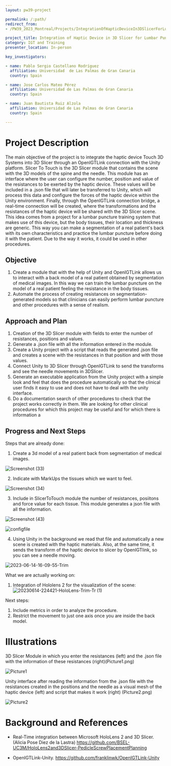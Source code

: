 ```yaml
---
layout: pw39-project

permalink: /:path/
redirect_from:
- /PW39_2023_Montreal/Projects/IntegrationOfHapticDeviceIn3DSlicerForLumbarPuncture/README.html

project_title: Integration of Haptic Device in 3D Slicer for Lumbar Puncture
category: IGT and Training
presenter_location: In-person

key_investigators:

- name: Pablo Sergio Castellano Rodríguez
  affiliation: Universidad  de Las Palmas de Gran Canaria
  country: Spain

- name: Jose Carlos Mateo Pérez
  affiliation: Universidad de Las Palmas de Gran Canaria
  country: Spain

- name: Juan Bautista Ruiz Alzola
  affiliation: Universidad de Las Palmas de Gran Canaria
  country: Spain

---
```


# Project Description

<!-- Add a short paragraph describing the project. -->

The main objective of the project is to integrate the haptic device Touch 3D Systems into 3D Slicer through an OpenIGTLink connection with the Unity platform. Slicer To Touch is the 3D Slicer module that contains the scene with the 3D models of the spine and the needle. This module has an interface where the user can configure the number, position and value of the resistances to be exerted by the haptic device. These values will be included in a .json file that will later be transferred to Unity, which will process this data and configure the forces of the haptic device within the Unity environment. Finally, through the OpenIGTLink connection bridge, a real-time connection will be created, where the transformations and the resistances of the haptic device will be shared with the 3D Slicer scene. This idea comes from a project for a lumbar puncture training system that makes use of this device, but the body tissues, their location and thickness are generic. This way you can make a segmentation of a real patient's back with its own characteristics and practice the lumbar puncture before doing it with the patient. Due to the way it works, it could be used in other procedures.

## Objective

<!-- Describe here WHAT you would like to achieve (what you will have as end result). -->

1.  Create a module that with the help of Unity and OpenIGTLink allows us to interact with a back model of a real patient obtained by segmentation of medical images. In this way we can train the lumbar puncture on the model of a real patient feeling the resistance in the body tissues.
2.  Automate the process of creating resistances on segmentation-generated models so that clinicians can easily perform lumbar puncture and other procedures with a sense of realism.

## Approach and Plan

<!-- Describe here HOW you would like to achieve the objectives stated above. -->

1.  Creation of the 3D Slicer module with fields to enter the number of resistances, positions and values.
2.  Generate a .json file with all the information entered in the module.
3.  Create a Unity project with a script that reads the generated .json file and creates a scene with the resistances in that position and with those values.
4.  Connect Unity to 3D Slicer through OpenIGTLink to send the transforms and see the needle movements in 3DSlicer.
5.  Generate an executable application from the Unity project with a simple look and feel that does the procedure automatically so that the clinical user finds it easy to use and does not have to deal with the unity interface.
6.  Do a documentation search of other procedures to check that the project works correctly in them. We are looking for other clinical procedures for which this project may be useful and for which there is information a

## Progress and Next Steps


<!-- Update this section as you make progress, describing of what you have ACTUALLY DONE.
     If there are specific steps that you could not complete then you can describe them here, too. -->
Steps that are already done:

1.  Create a 3d model of a real patient back from segmentation of medical images.

![Screenshot (33)](https://github.com/NA-MIC/ProjectWeek/assets/117910171/98f78b7b-61c5-451c-9277-9b432ca00f41)

   
2.  Indicate with MarkUps the tissues which we want to feel.

![Screenshot (34)](https://github.com/NA-MIC/ProjectWeek/assets/117910171/b8117833-3df2-45f1-a7d4-f93dd315458c)

   
3.  Include in SlicerToTouch module the number of resistances, posiitons and force value for each tissue. This module generates a json file with all the information.

![Screenshot (43)](https://github.com/NA-MIC/ProjectWeek/assets/117910171/988cbfc0-0ba2-4ea1-b11a-9f279c83adb8)

![configfile](https://github.com/NA-MIC/ProjectWeek/assets/117910171/a58ca86b-ffcc-413d-8638-8f1234e16c2e)


4.  Using Unity in the background we read that file and automatically a new scene is created with the haptic materials. Also, at the same time, it sends the transform of the haptic device to slicer by OpenIGTlink, so you can see a needle moving.

![2023-06-14-16-09-55-Trim](https://github.com/NA-MIC/ProjectWeek/assets/117910171/34822062-8a61-4ade-b346-e6e5a6d8dee3)
   


What we are actually working on:

1. Integration of Hololens 2 for the visualization of the scene:
![20230614-224421-HoloLens-Trim-Tr (1)](https://github.com/NA-MIC/ProjectWeek/assets/117910171/d66de98b-a539-4407-a489-fdf2aa398b0f)


Next steps: 

1. Include metrics in order to analyze the procedure.
2. Restrict the movement to just one axis once you are inside the back model.
# Illustrations

<!-- Add pictures and links to videos that demonstrate what has been accomplished. -->

3D Slicer Module in which you enter the resistances (left) and the .json file with the information of these resistances (right)(Picture1.png)

![Picture1](https://github.com/NA-MIC/ProjectWeek/assets/134281471/02e28cdd-11dc-4f3c-b714-1c7164456f05)

Unity interface after reading the information from the .json file with the resistances created in the positions and the needle as a visual mesh of the haptic device (left) and script that makes it work (right) (Picture2.png)

![Picture2](https://github.com/NA-MIC/ProjectWeek/assets/134281471/e4ac4786-0ae6-442e-b068-8808591c1e99)

# Background and References

<!-- If you developed any software, include link to the source code repository.
     If possible, also add links to sample data, and to any relevant publications. -->

*   Real-Time integration between Microsoft HoloLens 2 and 3D Slicer. (Alicia Pose Diez de la Lastra)
    <https://github.com/BSEL-UC3M/HoloLens2and3DSlicer-PedicleScrewPlacementPlanning>

*   OpenIGTLink-Unity.
    <https://github.com/franklinwk/OpenIGTLink-Unity>
